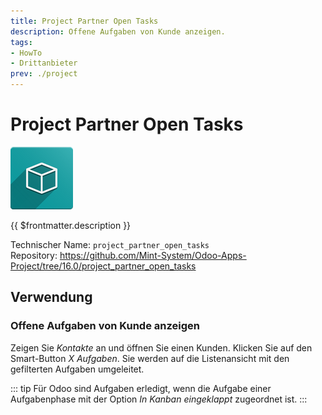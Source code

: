```yaml
---
title: Project Partner Open Tasks
description: Offene Aufgaben von Kunde anzeigen.
tags:
- HowTo
- Drittanbieter
prev: ./project
---
```

# Project Partner Open Tasks
![icon_oms_box](assets/icon_oms_box.png)

{{ $frontmatter.description }}

Technischer Name: `project_partner_open_tasks`\
Repository: <https://github.com/Mint-System/Odoo-Apps-Project/tree/16.0/project_partner_open_tasks>

## Verwendung

### Offene Aufgaben von Kunde anzeigen

Zeigen Sie *Kontakte* an und öffnen Sie einen Kunden. Klicken Sie auf den Smart-Button *X Aufgaben*. Sie werden auf die Listenansicht mit den gefilterten Aufgaben umgeleitet.

::: tip
Für Odoo sind Aufgaben erledigt, wenn die Aufgabe einer Aufgabenphase mit der Option *In Kanban eingeklappt* zugeordnet ist.
:::